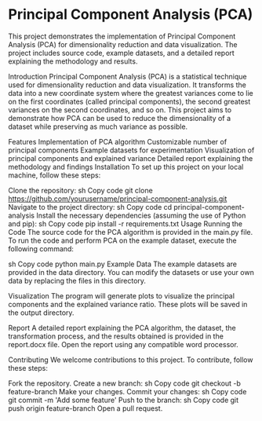 # Principal Component Analysis (PCA)
This project demonstrates the implementation of Principal Component Analysis (PCA) for dimensionality reduction and data visualization. The project includes source code, example datasets, and a detailed report explaining the methodology and results.

Introduction
Principal Component Analysis (PCA) is a statistical technique used for dimensionality reduction and data visualization. It transforms the data into a new coordinate system where the greatest variances come to lie on the first coordinates (called principal components), the second greatest variances on the second coordinates, and so on. This project aims to demonstrate how PCA can be used to reduce the dimensionality of a dataset while preserving as much variance as possible.

Features
Implementation of PCA algorithm
Customizable number of principal components
Example datasets for experimentation
Visualization of principal components and explained variance
Detailed report explaining the methodology and findings
Installation
To set up this project on your local machine, follow these steps:

Clone the repository:
sh
Copy code
git clone https://github.com/yourusername/principal-component-analysis.git
Navigate to the project directory:
sh
Copy code
cd principal-component-analysis
Install the necessary dependencies (assuming the use of Python and pip):
sh
Copy code
pip install -r requirements.txt
Usage
Running the Code
The source code for the PCA algorithm is provided in the main.py file. To run the code and perform PCA on the example dataset, execute the following command:

sh
Copy code
python main.py
Example Data
The example datasets are provided in the data directory. You can modify the datasets or use your own data by replacing the files in this directory.

Visualization
The program will generate plots to visualize the principal components and the explained variance ratio. These plots will be saved in the output directory.

Report
A detailed report explaining the PCA algorithm, the dataset, the transformation process, and the results obtained is provided in the report.docx file. Open the report using any compatible word processor.

Contributing
We welcome contributions to this project. To contribute, follow these steps:

Fork the repository.
Create a new branch:
sh
Copy code
git checkout -b feature-branch
Make your changes.
Commit your changes:
sh
Copy code
git commit -m 'Add some feature'
Push to the branch:
sh
Copy code
git push origin feature-branch
Open a pull request.
